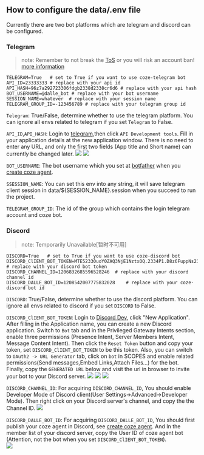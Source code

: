 ## How to configure the data/.env file

Currently there are two bot platforms which are telegram and discord can be configured.
### Telegram
> note: Remember to not break the [ToS](https://telegram.org/tos) or you will risk an account ban! [more information](https://docs.telethon.dev/en/stable/quick-references/faq.html#my-account-was-deleted-limited-when-using-the-library)
```
TELEGRAM=True   # set to True if you want to use coze-telegram bot
API_ID=23333333 # replace with your api id
API_HASH=96z7a292723306fdgb2338d2338cr6d6 # replace with your api hash
BOT_USERNAME=@dalle_bot # replace with your bot username
SESSION_NAME=whatever  # replace with your session name
TELEGRAM_GROUP_ID=-123456789 # replace with your telegram group id
```
`Telegram`: True/False, determine whether to use the telegram platform. You can ignore all envs related to telegram if you set `Telegram` to False.  

`API_ID`,`API_HASH`: Login to [telegram](https://my.telegram.org/apps),then click `API Development tools`. Fill in your application details at the new application window. There is no need to enter any URL, and only the first two fields (App title and Short name) can currently be changed later.
![](../.github/images/tutorials/telegram_fig1.png)
![](../.github/images/tutorials/telegram_fig2.png)

`BOT_USERNAME`: The bot username which you set at [botfather](https://t.me/BotFather) when you [create coze agent](./how_to_create_coze_agent.md).

`SSESSION_NAME`: You can set this env into any string, it will save telegram client session in data/${SESSION_NAME}.session when you succeed to run the project.  

`TELEGRAM_GROUP_ID`: The id of the group which contains the login telegram account and coze bot.

### Discord
> note: Temporarily Unavailable[暂时不可用]
```
DISCORD=True   # set to True if you want to use coze-discord bot
DISCORD_ClIENT_BOT_TOKEN=MTE52330uoY0ZAQ3NjE1NztxOQ.2334P1.D8z6FuppNs23380xbs2ak_ih2GFNPt_yt1QgL6 # replace with your discord bot token
DISCORD_CHANNEL_ID=1206832685596528246  # replace with your discord channel id
DISCORD_DALLE_BOT_ID=1208542007775832028    # replace with your coze-discord bot id
```
`DISCORD`: True/False, determine whether to use the discord platform. You can ignore all envs related to discord if you set `DISCORD` to False.  

`DISCORD_ClIENT_BOT_TOKEN`: Login to [Discord Dev](https://discord.com/developers/applications), click "New Application". After filling in the Application name, you can create a new Discord application. Switch to `Bot` tab and in the Privileged Gateway Intents section, enable three permissions (Presence Intent, Server Members Intent, Message Content Intent). Then click the `Reset Token` button and copy your token, set `DISCORD_ClIENT_BOT_TOKEN` to be this token. Also, you can switch to `OAuth2 -> URL Generator` tab, click on `bot` in SCOPES and enable related permissions(Send messages,Embed Links,Attach Files...) for the bot. Finally, copy the `GENERATED URL` below and visit the url in browser to invite your bot to your Discord server.
![](../.github/images/tutorials/discord_fig1.png)
![](../.github/images/tutorials/discord_fig2.png)
![](../.github/images/tutorials/discord_fig3.png)

`DISCORD_CHANNEL_ID`: For acquiring `DISCORD_CHANNEL_ID`, You should enable Developer Mode of Discord client(User Settings->Advanced->Developer Mode). Then right click on your Discord server's channel, and copy the the Channel ID.
![](../.github/images/tutorials/discord_fig4.png)  

`DISCORD_DALLE_BOT_ID`: For acquiring `DISCORD_DALLE_BOT_ID`, You should first publish your coze agent in Discord, see [create coze agent](./how_to_create_coze_agent.md). And In the member list of your discord server, copy the User ID of coze agent bot (Attention, not the bot when you set `DISCORD_ClIENT_BOT_TOKEN`).  
![](../.github/images/tutorials/discord_fig5.png)




